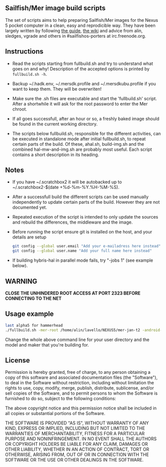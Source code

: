 Sailfish/Mer image build scripts
--------------------------------

The set of scripts aims to help preparing Sailfish/Mer images for the Nexus 5 pocket computer in a clean, easy and reprodicible way. They have been largely written by following [the guide](http://releases.sailfishos.org/sfa-ea/2014-07-21_SailfishOSHardwareAdaptationDevelopmentKit.pdf), [the wiki](https://wiki.merproject.org/wiki/Building_Sailfish_OS_for_Nexus_5) and advice from alin, sledges, vgrade and others in #sailfishos-porters at irc.freenode.org.

## Instructions

  - Read the scripts starting from fullbuild.sh and try to understand what goes on and why! Description of the accepted options is printed by `fullbuild.sh -h`.

  - Backup ~/.hadk.env, ~/.mersdk.profile and ~/.mersdkubu.profile if you want to keep them. They will be overwriten!

  - Make sure the .sh files are executable and start the 'fullbuild.sh' script. After a shortwhile it will ask for the root password to enter the Mer chroot.

  - If all goes successfull, after an hour or so, a freshly baked image should be found in the current working directory.

  - The scripts below fullbuild.sh, responsible for the different activities, can be executed in standalone mode after initial fullbuild.sh, to repeat certain parts of the build. Of these, ahal.sh, build-img.sh and the combined hal-mw-and-img.sh are probably most useful. Each script contains a short description in its heading.


## Notes

  - If you have ~/.scratchbox2 it will be autobacked up to ~/.scratchbox2-$(date +%d-%m-%Y.%H-%M-%S).

  - After a successfull build the different scripts can be used manually independently to update certain parts of the build. However they are not documented yet.

  - Repeated execution of the script is intended to only update the sources and rebuild the differences, the middleware and the image.

  - Before running the script ensure git is installed on the host, and your details are setup
    ```bash
    git config --global user.email "Add your e-mailadress here instead"
    git config --global user.name "Add your full name here instead"
    ```

  - If building hybris-hal in parallel mode fails, try "-jobs 1" (see example below).

## **WARNING**

  **CLOSE THE UNHINDERED ROOT ACCESS AT PORT 2323 BEFORE CONNECTING TO THE NET**

## Usage example
```bash
last alpha5 for hammerhead
./fullbuild.sh -mer-root /home/alin/lavello/NEXUS5/mer-jan-t2 -android-root /home/alin/lavello/NEXUS5/ubu-jan-t2 -branch hybris-11.0 -device hammerhead -vendor lge -dest /home/alin/lavello/nexus5 -sfrelease 1.1.1.27  -extraname alpha5 -jobs 4 -dhdrepo "http://repo.merproject.org/obs/nemo:/devel:/hw:/lge:/hammerhead/sailfish_latest_armv7hl/" -mwrepo "http://repo.merproject.org/obs/nemo:/devel:/hw:/lge:/hammerhead/sailfish_latest_armv7hl/" -extrarepo x -target update10
```

Change the whole above command line for your user directory and the model and maker that you're building for. 

## License
Permission is hereby granted, free of charge, to any person obtaining a copy of this software and associated documentation files (the "Software"), to deal in the Software without restriction, including without limitation the rights to use, copy, modify, merge, publish, distribute, sublicense, and/or sell copies of the Software, and to permit persons to whom the Software is furnished to do so, subject to the following conditions:

The above copyright notice and this permission notice shall be included in all copies or substantial portions of the Software.

THE SOFTWARE IS PROVIDED "AS IS", WITHOUT WARRANTY OF ANY KIND, EXPRESS OR IMPLIED, INCLUDING BUT NOT LIMITED TO THE WARRANTIES OF MERCHANTABILITY, FITNESS FOR A PARTICULAR PURPOSE AND NONINFRINGEMENT. IN NO EVENT SHALL THE AUTHORS OR COPYRIGHT HOLDERS BE LIABLE FOR ANY CLAIM, DAMAGES OR OTHER LIABILITY, WHETHER IN AN ACTION OF CONTRACT, TORT OR OTHERWISE, ARISING FROM, OUT OF OR IN CONNECTION WITH THE SOFTWARE OR THE USE OR OTHER DEALINGS IN THE SOFTWARE.

